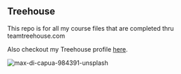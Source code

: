 ## Treehouse

This repo is for all my course files that are completed thru teamtreehouse.com

Also checkout my Treehouse profile [here](https://teamtreehouse.com/danielpickett).

![max-di-capua-984391-unsplash](https://user-images.githubusercontent.com/11799835/45257578-4df1b880-b376-11e8-91c9-abe171847413.jpg)

